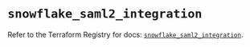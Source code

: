 # `snowflake_saml2_integration`

Refer to the Terraform Registry for docs: [`snowflake_saml2_integration`](https://registry.terraform.io/providers/snowflakedb/snowflake/2.7.0/docs/resources/saml2_integration).
